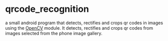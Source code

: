 # qrcode_recognition
a small android program that detects, rectifies and crops qr codes in images using the [OpenCV](https://github.com/opencv/opencv) module.
It detects, rectifies and crops qr codes from images selected from the phone image gallery.
